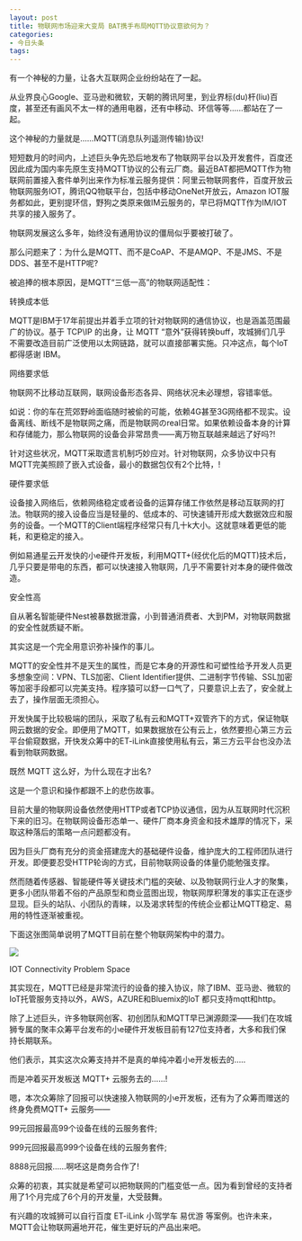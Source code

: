 ```yaml
---
layout: post
title: 物联网市场迎来大变局 BAT携手布局MQTT协议意欲何为？
categories:
- 今日头条
tags:
---
```

有一个神秘的力量，让各大互联网企业纷纷站在了一起。

从业界良心Google、亚马逊和微软，天朝的腾讯阿里，到业界标(du)杆(liu)百度，甚至还有画风不太一样的通用电器，还有中移动、环信等等……都站在了一起。

这个神秘的力量就是……MQTT(消息队列遥测传输)协议!

短短数月的时间内，上述巨头争先恐后地发布了物联网平台以及开发套件，百度还因此成为国内率先原生支持MQTT协议的公有云厂商。最近BAT都把MQTT作为物联网前置接入套件单列出来作为标准云服务提供：阿里云物联网套件，百度开放云物联网服务IOT，腾讯QQ物联平台，包括中移动OneNet开放云，Amazon IOT服务都如此，更别提环信，野狗之类原来做IM云服务的，早已将MQTT作为IM/IOT共享的接入服务了。

物联网发展这么多年，始终没有通用协议的僵局似乎要被打破了。

那么问题来了：为什么是MQTT、而不是CoAP、不是AMQP、不是JMS、不是DDS、甚至不是HTTP呢?

被追捧的根本原因，是MQTT“三低一高”的物联网适配性：

转换成本低

MQTT是IBM于17年前提出并着手立项的针对物联网的通信协议，也是涵盖范围最广的协议。基于 TCP\IP 的出身，让 MQTT “意外”获得转换buff，攻城狮们几乎不需要改造目前广泛使用以太网链路，就可以直接部署实施。只冲这点，每个IoT都得感谢 IBM。

网络要求低

物联网不比移动互联网，联网设备形态各异、网络状况未必理想，容错率低。

如说：你的车在荒郊野岭面临随时被偷的可能，依赖4G甚至3G网络都不现实。设备离线、断线不是物联网之痛，而是物联网のreal日常。如果依赖设备本身的计算和存储能力，那么物联网的设备会非常昂贵——离万物互联越来越远了好吗?!

针对这些状况，MQTT采取遗言机制巧妙应对。针对物联网，众多协议中只有MQTT完美照顾了嵌入式设备，最小的数据包仅有2个比特，!

硬件要求低

设备接入网络后，依赖网络稳定或者设备的运算存储工作依然是移动互联网的打法。物联网的接入设备应当是轻量的、低成本的、可快速铺开形成大数据效应和服务的设备。一个MQTT的Client端程序经常只有几十k大小。这就意味着更低的能耗，和更稳定的接入。

例如易通星云开发快的小e硬件开发板，利用MQTT+(经优化后的MQTT)技术后，几乎只要是带电的东西，都可以快速接入物联网，几乎不需要针对本身的硬件做改造。

安全性高

自从著名智能硬件Nest被暴数据泄露，小到普通消费者、大到PM，对物联网数据的安全性就质疑不断。

其实这是一个完全用意识弥补操作的事儿。

MQTT的安全性并不是天生的属性，而是它本身的开源性和可塑性给予开发人员更多想象空间：VPN、TLS加密、Client Identifier提供、二进制字节传输、SSL加密等加密手段都可以完美支持。程序猿可以舒一口气了，只要意识上去了，安全就上去了，操作层面无须担心。

开发快属于比较极端的团队，采取了私有云和MQTT+双管齐下的方式，保证物联网云数据的安全。即便用了MQTT，如果数据放在公有云上，依然要担心第三方云平台偷窥数据，开快发众筹中的ET-iLink直接使用私有云，第三方云平台也没办法看到物联网数据。

既然 MQTT 这么好，为什么现在才出名?

这是一个意识和操作都跟不上的悲伤故事。

目前大量的物联网设备依然使用HTTP或者TCP协议通信，因为从互联网时代沉积下来的旧习。在物联网设备形态单一、硬件厂商本身资金和技术雄厚的情况下，采取这种落后的策略一点问题都没有。

因为巨头厂商有充分的资金搭建庞大的基础硬件设备，维护庞大的工程师团队进行开发。即便要忍受HTTP轮询的方式，目前物联网设备的体量仍能勉强支撑。

然而随着传感器、智能硬件等关键技术门槛的突破、以及物联网行业人才的聚集，更多小团队带着不俗的产品原型和商业蓝图出现，物联网厚积薄发的事实正在逐步显现。巨头的站队、小团队的青睐，以及渴求转型的传统企业都让MQTT稳定、易用的特性逐渐被重视。

下面这张图简单说明了MQTT目前在整个物联网架构中的潜力。

![](http://p1.pstatp.com/large/ac20000c49c33bd4677)

IOT Connectivity Problem Space

其实现在，MQTT已经是非常流行的设备的接入协议，除了IBM、亚马逊、微软的IoT托管服务支持以外，AWS，AZURE和Bluemix的IoT 都只支持mqtt和http。

除了上述巨头，许多物联网创客、初创团队和MQTT早已渊源颇深——我们在攻城狮专属的聚丰众筹平台发布的小e硬件开发板目前有127位支持者，大多和我们保持长期联系。

他们表示，其实这次众筹支持并不是真的单纯冲着小e开发板去的…..

而是冲着买开发板送 MQTT+ 云服务去的……!

嗯，本次众筹除了回报可以快速接入物联网的小e开发板，还有为了众筹而赠送的终身免费MQTT+ 云服务——

99元回报最高99个设备在线的云服务套件;

999元回报最高999个设备在线的云服务套件;

8888元回报……啊呸这是商务合作了!

众筹的初衷，其实就是希望可以把物联网的门槛变低一点。因为看到曾经的支持者用了1个月完成了6个月的开发量，大受鼓舞。

有兴趣的攻城狮可以自行百度 ET-iLink 小驾学车 易优游 等案例。也许未来，MQTT会让物联网遍地开花，催生更好玩的产品出来吧。